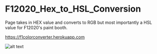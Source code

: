 # F12020_Hex_to_HSL_Conversion
Page takes in HEX value and converts to RGB but most importantly a HSL value for F12020's paint booth.

https://f1colorconverter.herokuapp.com

![alt text](https://imgur.com/a/RyjrmSC)
